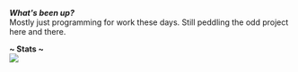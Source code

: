 **_What's been up?_**</br>
Mostly just programming for work these days. Still peddling the odd project here and there.

**\~ Stats \~**</br>
![](https://komarev.com/ghpvc/?username=ConOLeary&style=flat-square&color=yellow&label=Nth+page+load+since+5th+Aug+2021)

<!--
**ConOLeary/ConOLeary** is a ✨ _special_ ✨ repository because its `README.md` (this file) appears on your GitHub profile.
-->
